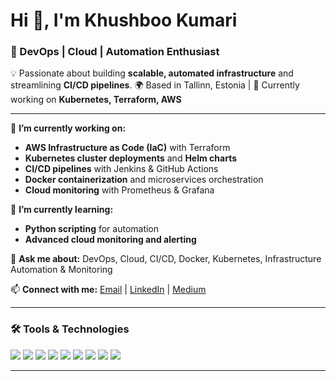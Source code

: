 # Hi 👋, I'm Khushboo Kumari

### 🚀 DevOps | Cloud | Automation Enthusiast

💡 Passionate about building **scalable, automated infrastructure** and streamlining **CI/CD pipelines**.
🌍 Based in Tallinn, Estonia | 🌱 Currently working on **Kubernetes, Terraform, AWS**

---

🔭 **I’m currently working on:**

* **AWS Infrastructure as Code (IaC)** with Terraform
* **Kubernetes cluster deployments** and **Helm charts**
* **CI/CD pipelines** with Jenkins & GitHub Actions
* **Docker containerization** and microservices orchestration
* **Cloud monitoring** with Prometheus & Grafana

🌱 **I’m currently learning:**

* **Python scripting** for automation
* **Advanced cloud monitoring and alerting**

💬 **Ask me about:**
DevOps, Cloud, CI/CD, Docker, Kubernetes, Infrastructure Automation & Monitoring

📫 **Connect with me:**
[Email](mailto:khushboo.sah067@gmail.com) | [LinkedIn](https://www.linkedin.com/in/khushboo-kumari-462502106/) | [Medium](https://medium.com/@khushboo.sah067)

---

### 🛠️ Tools & Technologies

<p align="left">  
<img src="https://img.shields.io/badge/AWS-%23FF9900.svg?style=for-the-badge&logo=amazon-aws&logoColor=white"/>  
<img src="https://img.shields.io/badge/Terraform-%235835CC.svg?style=for-the-badge&logo=terraform&logoColor=white"/>  
<img src="https://img.shields.io/badge/Kubernetes-%23326ce5.svg?style=for-the-badge&logo=kubernetes&logoColor=white"/>  
<img src="https://img.shields.io/badge/Docker-%230db7ed.svg?style=for-the-badge&logo=docker&logoColor=white"/>  
<img src="https://img.shields.io/badge/Jenkins-%23D24939.svg?style=for-the-badge&logo=jenkins&logoColor=white"/>  
<img src="https://img.shields.io/badge/GitHub_Actions-%23181717.svg?style=for-the-badge&logo=githubactions&logoColor=white"/>  
<img src="https://img.shields.io/badge/Prometheus-%23E6522C.svg?style=for-the-badge&logo=prometheus&logoColor=white"/>  
<img src="https://img.shields.io/badge/Grafana-%23F46800.svg?style=for-the-badge&logo=grafana&logoColor=white"/>  
<img src="https://img.shields.io/badge/Python-%233776AB.svg?style=for-the-badge&logo=python&logoColor=white"/>  
</p>  

---

